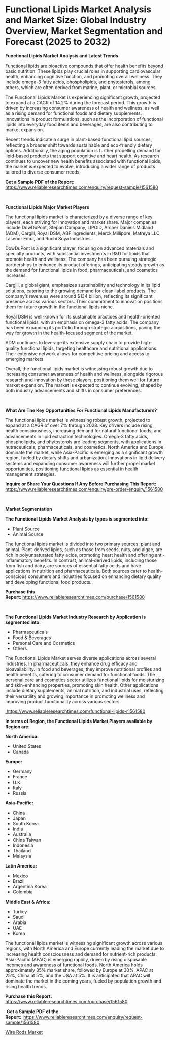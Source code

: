 <p><h1>Functional Lipids Market Analysis and Market Size: Global Industry Overview, Market Segmentation and Forecast (2025 to 2032)</h1></p><p><strong>Functional Lipids Market Analysis and Latest Trends</strong></p>
<p><p>Functional lipids are bioactive compounds that offer health benefits beyond basic nutrition. These lipids play crucial roles in supporting cardiovascular health, enhancing cognitive function, and promoting overall wellness. They include omega-3 fatty acids, phospholipids, and phytosterols, among others, which are often derived from marine, plant, or microbial sources.</p><p>The Functional Lipids Market is experiencing significant growth, projected to expand at a CAGR of 14.2% during the forecast period. This growth is driven by increasing consumer awareness of health and wellness, as well as a rising demand for functional foods and dietary supplements. Innovations in product formulations, such as the incorporation of functional lipids into everyday food items and beverages, are also contributing to market expansion. </p><p>Recent trends indicate a surge in plant-based functional lipid sources, reflecting a broader shift towards sustainable and eco-friendly dietary options. Additionally, the aging population is further propelling demand for lipid-based products that support cognitive and heart health. As research continues to uncover new health benefits associated with functional lipids, the market is expected to evolve, introducing a wider range of products tailored to diverse consumer needs.</p></p>
<p><strong>Get a Sample PDF of the Report:&nbsp;</strong> <a href="https://www.reliableresearchtimes.com/enquiry/request-sample/1561580?utm_campaign=2643&utm_medium=2&utm_source=Github&utm_content=ia&utm_term=31032025&utm_id=functional-lipids">https://www.reliableresearchtimes.com/enquiry/request-sample/1561580</a></p>
<p>&nbsp;</p>
<p><strong>Functional Lipids Major Market Players</strong></p>
<p><p>The functional lipids market is characterized by a diverse range of key players, each striving for innovation and market share. Major companies include DowDuPont, Stepan Company, LIPOID, Archer Daniels Midland (ADM), Cargill, Royal DSM, ABF Ingredients, Merck Millipore, Matreya LLC, Lasenor Emul, and Ruchi Soya Industries.</p><p>DowDuPont is a significant player, focusing on advanced materials and specialty products, with substantial investments in R&D for lipids that promote health and wellness. The company has been pursuing strategic partnerships to enhance its product offerings, anticipating steady growth as the demand for functional lipids in food, pharmaceuticals, and cosmetics increases.</p><p>Cargill, a global giant, emphasizes sustainability and technology in its lipid solutions, catering to the growing demand for clean-label products. The company’s revenues were around $134 billion, reflecting its significant presence across various sectors. Their commitment to innovation positions them for future growth in the functional lipids niche.</p><p>Royal DSM is well-known for its sustainable practices and health-oriented functional lipids, with an emphasis on omega-3 fatty acids. The company has been expanding its portfolio through strategic acquisitions, paving the way for growth in the health-focused segment of the market.</p><p>ADM continues to leverage its extensive supply chain to provide high-quality functional lipids, targeting healthcare and nutritional applications. Their extensive network allows for competitive pricing and access to emerging markets.</p><p>Overall, the functional lipids market is witnessing robust growth due to increasing consumer awareness of health and wellness, alongside rigorous research and innovation by these players, positioning them well for future market expansion. The market is expected to continue evolving, shaped by both industry advancements and shifts in consumer preferences.</p></p>
<p>&nbsp;</p>
<p><strong>What Are The Key Opportunities For Functional Lipids Manufacturers?</strong></p>
<p><p>The functional lipids market is witnessing robust growth, projected to expand at a CAGR of over 7% through 2028. Key drivers include rising health consciousness, increasing demand for natural functional foods, and advancements in lipid extraction technologies. Omega-3 fatty acids, phospholipids, and phytosterols are leading segments, with applications in nutraceuticals, pharmaceuticals, and cosmetics. North America and Europe dominate the market, while Asia-Pacific is emerging as a significant growth region, fueled by dietary shifts and urbanization. Innovations in lipid delivery systems and expanding consumer awareness will further propel market opportunities, positioning functional lipids as essential in health management strategies.</p></p>
<p><strong>Inquire or Share Your Questions If Any Before Purchasing This Report:</strong> <a href="https://www.reliableresearchtimes.com/enquiry/pre-order-enquiry/1561580?utm_campaign=2643&utm_medium=2&utm_source=Github&utm_content=ia&utm_term=31032025&utm_id=functional-lipids">https://www.reliableresearchtimes.com/enquiry/pre-order-enquiry/1561580</a></p>
<p>&nbsp;</p>
<p><strong>Market Segmentation</strong></p>
<p><strong>The Functional Lipids Market Analysis by types is segmented into:</strong></p>
<p><ul><li>Plant Source</li><li>Animal Source</li></ul></p>
<p><p>The functional lipids market is divided into two primary sources: plant and animal. Plant-derived lipids, such as those from seeds, nuts, and algae, are rich in polyunsaturated fatty acids, promoting heart health and offering anti-inflammatory benefits. In contrast, animal-derived lipids, including those from fish and dairy, are sources of essential fatty acids and have applications in nutrition and pharmaceuticals. Both sources cater to health-conscious consumers and industries focused on enhancing dietary quality and developing functional food products.</p></p>
<p><strong>Purchase this Report:&nbsp;</strong><a href="https://www.reliableresearchtimes.com/purchase/1561580?utm_campaign=2643&utm_medium=2&utm_source=Github&utm_content=ia&utm_term=31032025&utm_id=functional-lipids">https://www.reliableresearchtimes.com/purchase/1561580</a></p>
<p>&nbsp;</p>
<p><strong>The Functional Lipids Market Industry Research by Application is segmented into:</strong></p>
<p><ul><li>Pharmaceuticals</li><li>Food & Beverages</li><li>Personal Care and Cosmetics</li><li>Others</li></ul></p>
<p><p>The Functional Lipids Market serves diverse applications across several industries. In pharmaceuticals, they enhance drug efficacy and bioavailability. In food and beverages, they improve nutritional profiles and health benefits, catering to consumer demand for functional foods. The personal care and cosmetics sector utilizes functional lipids for moisturizing and skin-enhancing properties, promoting skin health. Other applications include dietary supplements, animal nutrition, and industrial uses, reflecting their versatility and growing importance in promoting wellness and improving product functionality across various sectors.</p></p>
<p><a href="https://www.reliableresearchtimes.com/functional-lipids-r1561580?utm_campaign=2643&utm_medium=2&utm_source=Github&utm_content=ia&utm_term=31032025&utm_id=functional-lipids">&nbsp;https://www.reliableresearchtimes.com/functional-lipids-r1561580</a></p>
<p><strong>In terms of Region, the Functional Lipids Market Players available by Region are:</strong></p>
<p>
    <p> <strong> North America: </strong>
        <ul>
            <li>United States</li>
            <li>Canada</li>
        </ul>
        </p> 
    <p> <strong> Europe: </strong>
        <ul>
            <li>Germany</li>
            <li>France</li>
            <li>U.K.</li>
            <li>Italy</li>
            <li>Russia</li>
        </ul>
        </p> 
    <p> <strong> Asia-Pacific: </strong>
        <ul>
            <li>China</li>
            <li>Japan</li>
            <li>South Korea</li>
            <li>India</li>
            <li>Australia</li>
            <li>China Taiwan</li>
            <li>Indonesia</li>
            <li>Thailand</li>
            <li>Malaysia</li>
        </ul>
        </p> 
    <p> <strong> Latin America: </strong>
        <ul>
            <li>Mexico</li>
            <li>Brazil</li>
            <li>Argentina Korea</li>
            <li>Colombia</li>
        </ul>
        </p> 
    <p> <strong> Middle East & Africa: </strong>
        <ul>
            <li>Turkey</li>
            <li>Saudi</li>
            <li>Arabia</li>
            <li>UAE</li>
            <li>Korea</li>
        </ul>
    </p>
    </p>
<p><p>The functional lipids market is witnessing significant growth across various regions, with North America and Europe currently leading the market due to increasing health consciousness and demand for nutrient-rich products. Asia-Pacific (APAC) is emerging rapidly, driven by rising disposable incomes and awareness of functional foods. North America holds approximately 35% market share, followed by Europe at 30%, APAC at 25%, China at 5%, and the USA at 5%. It is anticipated that APAC will dominate the market in the coming years, fueled by population growth and rising health trends.</p></p>
<p><strong>Purchase this Report: </strong><a href="https://www.reliableresearchtimes.com/purchase/1561580?utm_campaign=2643&utm_medium=2&utm_source=Github&utm_content=ia&utm_term=31032025&utm_id=functional-lipids">https://www.reliableresearchtimes.com/purchase/1561580</a></p>
<p>&nbsp;<strong>Get a Sample PDF of the Report:&nbsp;&nbsp;</strong><a href="https://www.reliableresearchtimes.com/enquiry/request-sample/1561580?utm_campaign=2643&utm_medium=2&utm_source=Github&utm_content=ia&utm_term=31032025&utm_id=functional-lipids">https://www.reliableresearchtimes.com/enquiry/request-sample/1561580</a></p>
<p><strong></strong></p>
<p><p><a href="https://github.com/krinerstormy331/Market-Research-Report-List-1/blob/main/wire-rods-market.md?utm_campaign=2643&utm_medium=2&utm_source=Github&utm_content=ia&utm_term=31032025&utm_id=functional-lipids">Wire Rods Market</a></p></p>